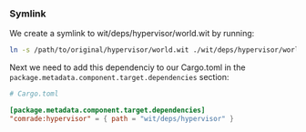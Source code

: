 
### Symlink

We create a symlink to wit/deps/hypervisor/world.wit by running:

```bash
ln -s /path/to/original/hypervisor/world.wit ./wit/deps/hypervisor/world.wit
```

Next we need to add this dependenciy to our Cargo.toml in the `package.metadata.component.target.dependencies` section:

```toml
# Cargo.toml

[package.metadata.component.target.dependencies]
"comrade:hypervisor" = { path = "wit/deps/hypervisor" }
```
